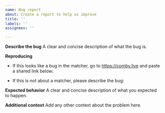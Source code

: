 ```yaml
---
name: Bug report
about: Create a report to help us improve
title: ''
labels: ''
assignees: ''

---
```


**Describe the bug**
A clear and concise description of what the bug is.

**Reproducing**
- If this looks like a bug in the matcher, go to https://comby.live and paste a shared link below:
<link>

- If this is not about a matcher, please describe the bug:

**Expected behavior**
A clear and concise description of what you expected to happen.

**Additional context**
Add any other context about the problem here.
